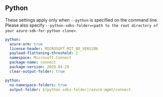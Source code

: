 ## Python

These settings apply only when `--python` is specified on the command line.
Please also specify `--python-sdks-folder=<path to the root directory of your azure-sdk-for-python clone>`.

```yaml $(python)
python:
  azure-arm: true
  license-header: MICROSOFT_MIT_NO_VERSION
  payload-flattening-threshold: 2
  namespace: Microsoft.Connect
  package-name: connect
  package-version: 2020-04-29
  clear-output-folder: true
```

```yaml $(python)
python:
  no-namespace-folders: true
  output-folder: $(python-sdks-folder)/azure-mgmt/connect
```

